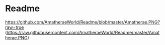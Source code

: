 # Readme

https://github.com/AmatheraeWorld/Readme/blob/master/Amatherae.PNG?raw=true
(https://raw.githubusercontent.com/AmatheraeWorld/Readme/master/Amatherae.PNG)
